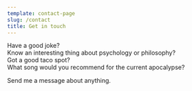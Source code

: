 ```yaml
---
template: contact-page
slug: /contact
title: Get in touch
---
```

Have a good joke?  
Know an interesting thing about psychology or philosophy?  
Got a good taco spot?  
What song would you recommend for the current apocalypse?

Send me a message about anything.
